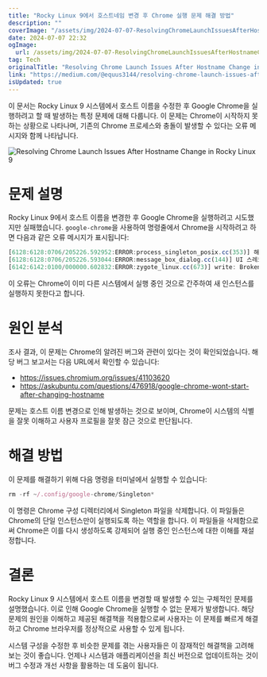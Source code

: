 ```yaml
---
title: "Rocky Linux 9에서 호스트네임 변경 후 Chrome 실행 문제 해결 방법"
description: ""
coverImage: "/assets/img/2024-07-07-ResolvingChromeLaunchIssuesAfterHostnameChangeinRockyLinux9_0.png"
date: 2024-07-07 22:32
ogImage:
  url: /assets/img/2024-07-07-ResolvingChromeLaunchIssuesAfterHostnameChangeinRockyLinux9_0.png
tag: Tech
originalTitle: "Resolving Chrome Launch Issues After Hostname Change in Rocky Linux 9"
link: "https://medium.com/@equus3144/resolving-chrome-launch-issues-after-hostname-change-in-rocky-linux-9-3805fd707d3f"
isUpdated: true
---
```


이 문서는 Rocky Linux 9 시스템에서 호스트 이름을 수정한 후 Google Chrome을 실행하려고 할 때 발생하는 특정 문제에 대해 다룹니다. 이 문제는 Chrome이 시작하지 못하는 상황으로 나타나며, 기존의 Chrome 프로세스와 충돌이 발생할 수 있다는 오류 메시지와 함께 나타납니다.

![Resolving Chrome Launch Issues After Hostname Change in Rocky Linux 9](/assets/img/2024-07-07-ResolvingChromeLaunchIssuesAfterHostnameChangeinRockyLinux9_0.png)

# 문제 설명

Rocky Linux 9에서 호스트 이름을 변경한 후 Google Chrome을 실행하려고 시도했지만 실패했습니다. `google-chrome`을 사용하여 명령줄에서 Chrome을 시작하려고 하면 다음과 같은 오류 메시지가 표시됩니다:

<div class="content-ad"></div>

```js
[6128:6128:0706/205226.592952:ERROR:process_singleton_posix.cc(353)] 해당 프로필은 다른 컴퓨터(localhost.localdomain)의 다른 Google Chrome 프로세스(4177)에서 사용 중인 것으로 보입니다. Chrome은 프로필을 잠근 상태로 유지하여 손상되지 않도록 합니다. 만약 다른 프로세스가 이 프로필을 사용하고 있지 않다고 확신한다면, 프로필을 잠금 해제하고 Chrome을 다시 시작할 수 있습니다.
[6128:6128:0706/205226.593044:ERROR:message_box_dialog.cc(144)] UI 스레드 메시지 루프 외부에서 대화 상자를 표시할 수 없음: Google Chrome - 해당 프로필은 다른 컴퓨터(localhost.localdomain)의 다른 Google Chrome 프로세스(4177)에서 사용 중인 것으로 보입니다. Chrome은 프로필을 잠근 상태로 유지하여 손상되지 않도록 합니다. 만약 다른 프로세스가 이 프로필을 사용하고 있지 않다고 확신한다면, 프로필을 잠금 해제하고 Chrome을 다시 시작할 수 있습니다.
[6142:6142:0100/000000.602832:ERROR:zygote_linux.cc(673)] write: Broken pipe (32)
```

이 오류는 Chrome이 이미 다른 시스템에서 실행 중인 것으로 간주하여 새 인스턴스를 실행하지 못한다고 합니다.

# 원인 분석

조사 결과, 이 문제는 Chrome의 알려진 버그와 관련이 있다는 것이 확인되었습니다. 해당 버그 보고서는 다음 URL에서 확인할 수 있습니다:

<div class="content-ad"></div>

- https://issues.chromium.org/issues/41103620
- https://askubuntu.com/questions/476918/google-chrome-wont-start-after-changing-hostname

문제는 호스트 이름 변경으로 인해 발생하는 것으로 보이며, Chrome이 시스템의 식별을 잘못 이해하고 사용자 프로필을 잘못 잠근 것으로 판단됩니다.

# 해결 방법

이 문제를 해결하기 위해 다음 명령을 터미널에서 실행할 수 있습니다:

<div class="content-ad"></div>

```js
rm -rf ~/.config/google-chrome/Singleton*
```

이 명령은 Chrome 구성 디렉터리에서 Singleton 파일을 삭제합니다. 이 파일들은 Chrome의 단일 인스턴스만이 실행되도록 하는 역할을 합니다. 이 파일들을 삭제함으로써 Chrome은 이를 다시 생성하도록 강제되어 실행 중인 인스턴스에 대한 이해를 재설정합니다.

# 결론

Rocky Linux 9 시스템에서 호스트 이름을 변경할 때 발생할 수 있는 구체적인 문제를 설명했습니다. 이로 인해 Google Chrome을 실행할 수 없는 문제가 발생합니다. 해당 문제의 원인을 이해하고 제공된 해결책을 적용함으로써 사용자는 이 문제를 빠르게 해결하고 Chrome 브라우저를 정상적으로 사용할 수 있게 됩니다.

<div class="content-ad"></div>

시스템 구성을 수정한 후 비슷한 문제를 겪는 사용자들은 이 잠재적인 해결책을 고려해 보는 것이 좋습니다. 언제나 시스템과 애플리케이션을 최신 버전으로 업데이트하는 것이 버그 수정과 개선 사항을 활용하는 데 도움이 됩니다.
